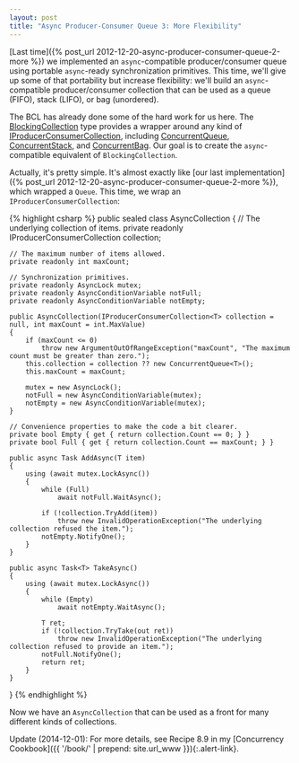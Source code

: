 ```yaml
---
layout: post
title: "Async Producer-Consumer Queue 3: More Flexibility"
---
```

[Last time]({% post_url 2012-12-20-async-producer-consumer-queue-2-more %}) we implemented an `async`-compatible producer/consumer queue using portable `async`-ready synchronization primitives. This time, we'll give up some of that portability but increase flexibility: we'll build an `async`-compatible producer/consumer collection that can be used as a queue (FIFO), stack (LIFO), or bag (unordered).

The BCL has already done some of the hard work for us here. The [BlockingCollection](http://msdn.microsoft.com/en-us/library/dd267312.aspx?WT.mc_id=DT-MVP-5000058) type provides a wrapper around any kind of [IProducerConsumerCollection](http://msdn.microsoft.com/en-us/library/dd287147.aspx?WT.mc_id=DT-MVP-5000058), including [ConcurrentQueue](http://msdn.microsoft.com/en-us/library/dd267265.aspx?WT.mc_id=DT-MVP-5000058), [ConcurrentStack](http://msdn.microsoft.com/en-us/library/dd267331.aspx?WT.mc_id=DT-MVP-5000058), and [ConcurrentBag](http://msdn.microsoft.com/en-us/library/dd381779.aspx?WT.mc_id=DT-MVP-5000058). Our goal is to create the `async`-compatible equivalent of `BlockingCollection`.

Actually, it's pretty simple. It's almost exactly like [our last implementation]({% post_url 2012-12-20-async-producer-consumer-queue-2-more %}), which wrapped a `Queue`. This time, we wrap an `IProducerConsumerCollection`:

{% highlight csharp %}
public sealed class AsyncCollection<T>
{
    // The underlying collection of items.
    private readonly IProducerConsumerCollection<T> collection;

    // The maximum number of items allowed.
    private readonly int maxCount;

    // Synchronization primitives.
    private readonly AsyncLock mutex;
    private readonly AsyncConditionVariable notFull;
    private readonly AsyncConditionVariable notEmpty;

    public AsyncCollection(IProducerConsumerCollection<T> collection = null, int maxCount = int.MaxValue)
    {
        if (maxCount <= 0)
            throw new ArgumentOutOfRangeException("maxCount", "The maximum count must be greater than zero.");
        this.collection = collection ?? new ConcurrentQueue<T>();
        this.maxCount = maxCount;

        mutex = new AsyncLock();
        notFull = new AsyncConditionVariable(mutex);
        notEmpty = new AsyncConditionVariable(mutex);
    }

    // Convenience properties to make the code a bit clearer.
    private bool Empty { get { return collection.Count == 0; } }
    private bool Full { get { return collection.Count == maxCount; } }

    public async Task AddAsync(T item)
    {
        using (await mutex.LockAsync())
        {
            while (Full)
                await notFull.WaitAsync();

            if (!collection.TryAdd(item))
                throw new InvalidOperationException("The underlying collection refused the item.");
            notEmpty.NotifyOne();
        }
    }

    public async Task<T> TakeAsync()
    {
        using (await mutex.LockAsync())
        {
            while (Empty)
                await notEmpty.WaitAsync();

            T ret;
            if (!collection.TryTake(out ret))
                throw new InvalidOperationException("The underlying collection refused to provide an item.");
            notFull.NotifyOne();
            return ret;
        }
    }
}
{% endhighlight %}

Now we have an `AsyncCollection` that can be used as a front for many different kinds of collections.

<div class="alert alert-info" markdown="1">
<i class="fa fa-hand-o-right fa-2x pull-left"></i>

Update (2014-12-01): For more details, see Recipe 8.9 in my [Concurrency Cookbook]({{ '/book/' | prepend: site.url_www }}){:.alert-link}.
</div>
